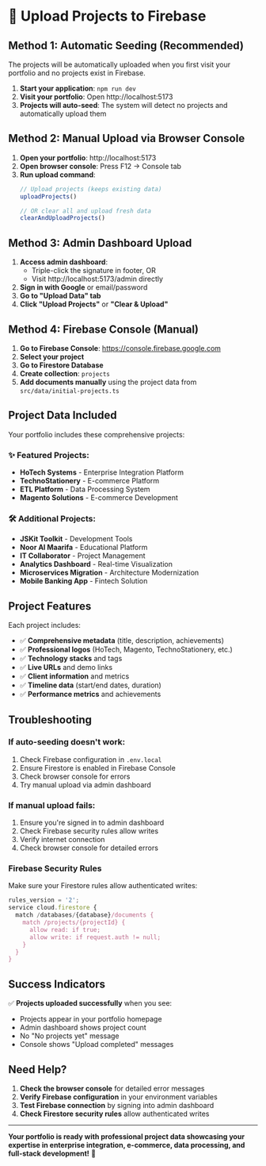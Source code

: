 # 🚀 Upload Projects to Firebase

## Method 1: Automatic Seeding (Recommended)

The projects will be automatically uploaded when you first visit your portfolio and no projects exist in Firebase.

1. **Start your application**: `npm run dev`
2. **Visit your portfolio**: Open http://localhost:5173
3. **Projects will auto-seed**: The system will detect no projects and automatically upload them

## Method 2: Manual Upload via Browser Console

1. **Open your portfolio**: http://localhost:5173
2. **Open browser console**: Press F12 → Console tab
3. **Run upload command**:
   ```javascript
   // Upload projects (keeps existing data)
   uploadProjects()
   
   // OR clear all and upload fresh data
   clearAndUploadProjects()
   ```

## Method 3: Admin Dashboard Upload

1. **Access admin dashboard**: 
   - Triple-click the signature in footer, OR
   - Visit http://localhost:5173/admin directly
2. **Sign in with Google** or email/password
3. **Go to "Upload Data" tab**
4. **Click "Upload Projects"** or **"Clear & Upload"**

## Method 4: Firebase Console (Manual)

1. **Go to Firebase Console**: https://console.firebase.google.com
2. **Select your project**
3. **Go to Firestore Database**
4. **Create collection**: `projects`
5. **Add documents manually** using the project data from `src/data/initial-projects.ts`

## Project Data Included

Your portfolio includes these comprehensive projects:

### ✨ Featured Projects:
- **HoTech Systems** - Enterprise Integration Platform
- **TechnoStationery** - E-commerce Platform  
- **ETL Platform** - Data Processing System
- **Magento Solutions** - E-commerce Development

### 🛠 Additional Projects:
- **JSKit Toolkit** - Development Tools
- **Noor Al Maarifa** - Educational Platform
- **IT Collaborator** - Project Management
- **Analytics Dashboard** - Real-time Visualization
- **Microservices Migration** - Architecture Modernization
- **Mobile Banking App** - Fintech Solution

## Project Features

Each project includes:
- ✅ **Comprehensive metadata** (title, description, achievements)
- ✅ **Professional logos** (HoTech, Magento, TechnoStationery, etc.)
- ✅ **Technology stacks** and tags
- ✅ **Live URLs** and demo links
- ✅ **Client information** and metrics
- ✅ **Timeline data** (start/end dates, duration)
- ✅ **Performance metrics** and achievements

## Troubleshooting

### If auto-seeding doesn't work:
1. Check Firebase configuration in `.env.local`
2. Ensure Firestore is enabled in Firebase Console
3. Check browser console for errors
4. Try manual upload via admin dashboard

### If manual upload fails:
1. Ensure you're signed in to admin dashboard
2. Check Firebase security rules allow writes
3. Verify internet connection
4. Check browser console for detailed errors

### Firebase Security Rules

Make sure your Firestore rules allow authenticated writes:

```javascript
rules_version = '2';
service cloud.firestore {
  match /databases/{database}/documents {
    match /projects/{projectId} {
      allow read: if true;
      allow write: if request.auth != null;
    }
  }
}
```

## Success Indicators

✅ **Projects uploaded successfully** when you see:
- Projects appear in your portfolio homepage
- Admin dashboard shows project count
- No "No projects yet" message
- Console shows "Upload completed" messages

## Need Help?

1. **Check the browser console** for detailed error messages
2. **Verify Firebase configuration** in your environment variables
3. **Test Firebase connection** by signing into admin dashboard
4. **Check Firestore security rules** allow authenticated writes

---

**Your portfolio is ready with professional project data showcasing your expertise in enterprise integration, e-commerce, data processing, and full-stack development!** 🎉
